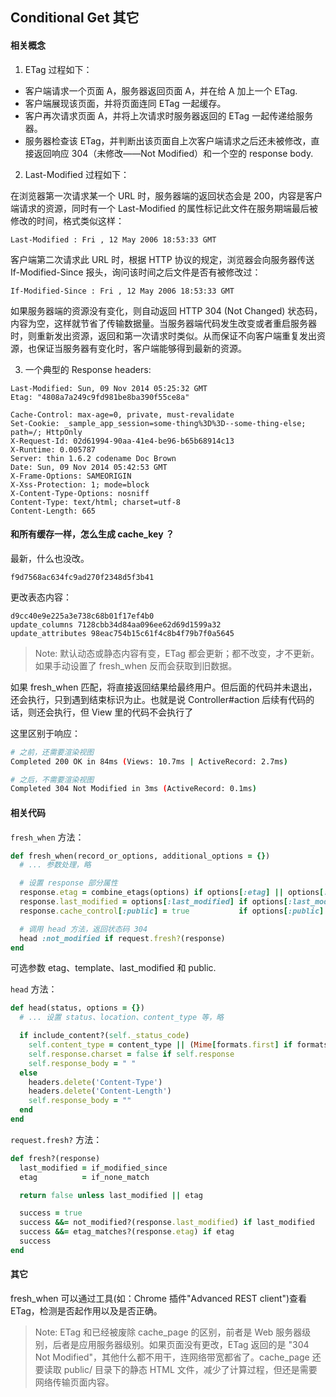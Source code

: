 ## Conditional Get 其它

#### 相关概念

1) ETag 过程如下：

- 客户端请求一个页面 A，服务器返回页面 A，并在给 A 加上一个 ETag.<br>
- 客户端展现该页面，并将页面连同 ETag 一起缓存。<br>
- 客户再次请求页面 A，并将上次请求时服务器返回的 ETag 一起传递给服务器。<br>
- 服务器检查该 ETag，并判断出该页面自上次客户端请求之后还未被修改，直接返回响应 304（未修改——Not Modified）和一个空的 response body.

2) Last-Modified 过程如下：

在浏览器第一次请求某一个 URL 时，服务器端的返回状态会是 200，内容是客户端请求的资源，同时有一个 Last-Modified 的属性标记此文件在服务期端最后被修改的时间，格式类似这样：  

```
Last-Modified : Fri , 12 May 2006 18:53:33 GMT  
```

客户端第二次请求此 URL 时，根据 HTTP 协议的规定，浏览器会向服务器传送 If-Modified-Since 报头，询问该时间之后文件是否有被修改过：  

```
If-Modified-Since : Fri , 12 May 2006 18:53:33 GMT  
```

如果服务器端的资源没有变化，则自动返回 HTTP 304 (Not Changed) 状态码，内容为空，这样就节省了传输数据量。当服务器端代码发生改变或者重启服务器时，则重新发出资源，返回和第一次请求时类似。从而保证不向客户端重复发出资源，也保证当服务器有变化时，客户端能够得到最新的资源。

3) 一个典型的 Response headers:

```
Last-Modified: Sun, 09 Nov 2014 05:25:32 GMT 
Etag: "4808a7a249c9fd981be8ba390f55ce8a"

Cache-Control: max-age=0, private, must-revalidate 
Set-Cookie: _sample_app_session=some-thing%3D%3D--some-thing-else; path=/; HttpOnly 
X-Request-Id: 02d61994-90aa-41e4-be96-b65b68914c13
X-Runtime: 0.005787
Server: thin 1.6.2 codename Doc Brown 
Date: Sun, 09 Nov 2014 05:42:53 GMT 
X-Frame-Options: SAMEORIGIN
X-Xss-Protection: 1; mode=block
X-Content-Type-Options: nosniff
Content-Type: text/html; charset=utf-8 
Content-Length: 665 
```

#### 和所有缓存一样，怎么生成 cache_key ？

最新，什么也没改。

```
f9d7568ac634fc9ad270f2348d5f3b41
```

更改表态内容：

```
d9cc40e9e225a3e738c68b01f17ef4b0
update_columns 7128cbb34d84aa096ee62d69d1599a32
update_attributes 98eac754b15c61f4c8b4f79b7f0a5645
```

> Note: 默认动态或静态内容有变，ETag 都会更新；都不改变，才不更新。如果手动设置了 fresh_when 反而会获取到旧数据。

如果 fresh_when 匹配，将直接返回结果给最终用户。但后面的代码并未退出，还会执行，只到遇到结束标识为止。也就是说 Controller#action 后续有代码的话，则还会执行，但 View 里的代码不会执行了

这里区别于响应：

```sh
# 之前，还需要渲染视图
Completed 200 OK in 84ms (Views: 10.7ms | ActiveRecord: 2.7ms)

# 之后，不需要渲染视图
Completed 304 Not Modified in 3ms (ActiveRecord: 0.1ms)
```

#### 相关代码

`fresh_when` 方法：

```ruby
def fresh_when(record_or_options, additional_options = {})
  # ... 参数处理，略

  # 设置 response 部分属性
  response.etag = combine_etags(options) if options[:etag] || options[:template]
  response.last_modified = options[:last_modified] if options[:last_modified]
  response.cache_control[:public] = true           if options[:public]

  # 调用 head 方法，返回状态码 304
  head :not_modified if request.fresh?(response)
end
```

可选参数 etag、template、last_modified 和 public.

`head` 方法：

```ruby
def head(status, options = {})
  # ... 设置 status、location、content_type 等，略

  if include_content?(self._status_code)
    self.content_type = content_type || (Mime[formats.first] if formats)
    self.response.charset = false if self.response
    self.response_body = " "
  else
    headers.delete('Content-Type')
    headers.delete('Content-Length')
    self.response_body = ""
  end
end
```

`request.fresh?` 方法：

```ruby
def fresh?(response)
  last_modified = if_modified_since
  etag          = if_none_match

  return false unless last_modified || etag

  success = true
  success &&= not_modified?(response.last_modified) if last_modified
  success &&= etag_matches?(response.etag) if etag
  success
end
```

#### 其它

fresh_when 可以通过工具(如：Chrome 插件"Advanced REST client")查看 ETag，检测是否起作用以及是否正确。

> Note: ETag 和已经被废除 cache_page 的区别，前者是 Web 服务器级别，后者是应用服务器级别。如果页面没有更改，ETag 返回的是 "304 Not Modified"，其他什么都不用干，连网络带宽都省了。cache_page 还要读取 public/ 目录下的静态 HTML 文件，减少了计算过程，但还是需要网络传输页面内容。

